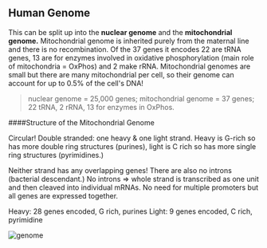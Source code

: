 ## Human Genome

This can be split up into the **nuclear genome** and the **mitochondrial genome.**
Mitochondrial genome is inherited purely from the maternal line and there is no
recombination. Of the 37 genes it encodes 22 are tRNA genes, 13 are for
enzymes involved in oxidative phosphorylation (main role of mitochondria =
OxPhos) and 2 make rRNA. Mitochondrial genomes are small but there are
many mitochondrial per cell, so their genome can account for up to 0.5% of
the cell's DNA!

>nuclear genome = 25,000 genes; mitochondrial genome = 37 genes; 22 tRNA,
2 rRNA, 13 for enzymes in OxPhos.

####Structure of the Mitochondrial Genome

Circular! Double stranded: one heavy & one light strand. Heavy is G-rich so
has more double ring structures (purines), light is C rich so has more single
ring structures (pyrimidines.)

Neither strand has any overlapping genes! There are also no introns (bacterial
descendant.) No introns => whole strand is transcribed as one unit and then
cleaved into individual mRNAs. No need for multiple promoters but all genes
are expressed together.

Heavy: 28 genes encoded, G rich, purines
Light: 9 genes encoded, C rich, pyrimidine

![genome](https://en.wikipedia.org/wiki/Mitochondrial_DNA#/media/File:Map_of_the_human_mitochondrial_genome.svg)
